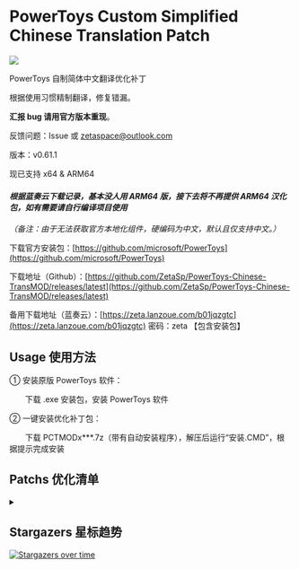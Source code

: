 # PowerToys Custom Simplified Chinese Translation Patch

<img src="https://cdn.staticaly.com/gh/ZetaSp/PowerToys-Chinese-TransMOD/master/to.pic/PCTMODx8.topic.png"/>

PowerToys 自制简体中文翻译优化补丁

根据使用习惯精制翻译，修复错漏。

**汇报 bug 请用官方版本重现**。

反馈问题：Issue 或 zetaspace@outlook.com

版本：v0.61.1

现已支持 x64 & ARM64

#### _根据蓝奏云下载记录，基本没人用 ARM64 版，接下去将不再提供 ARM64 汉化包，如有需要请自行编译项目使用_ ####

_（备注：由于无法获取官方本地化组件，硬编码为中文，默认且仅支持中文。）_

下载官方安装包：[https://github.com/microsoft/PowerToys](https://github.com/microsoft/PowerToys)

下载地址（Github）：[https://github.com/ZetaSp/PowerToys-Chinese-TransMOD/releases/latest](https://github.com/ZetaSp/PowerToys-Chinese-TransMOD/releases/latest)

备用下载地址（蓝奏云）：[https://zeta.lanzoue.com/b01jqzgtc](https://zeta.lanzoue.com/b01jqzgtc) 密码：zeta 【包含安装包】

## Usage 使用方法

① 安装原版 PowerToys 软件：

　　下载 .exe 安装包，安装 PowerToys 软件

② 一键安装优化补丁包：

　　下载 PCTMODx***.7z（带有自动安装程序），解压后运行“安装.CMD”，根据提示完成安装

## Patchs 优化清单
<details><summary></summary>

PowerToys 模块名称：窗口置顶 唤醒工具 取色器 窗口布局 文件增强 图像裁剪器 键盘修改器 鼠标小工具 批量重命名 快速启动器 快捷键指南 录制工具

PowerToys 通用设置界面、各模块预设及设置界面

PowerToys 入门指南

PowerToys 运行提示、弹框消息、状态栏菜单

Awake 操作界面、状态栏菜单

Color Picker 操作界面

FancyZones 操作界面

File Explorer Preview 操作界面、预览器错误提示

Image Resizer 操作界面、右键菜单

Keyboard Manager 操作界面

PowerRename 操作界面、右键菜单

PowerToys Run 操作界面、一大堆插件（除时区插件）

Shortcut Guide 操作界面、快捷键图片

Video Conference Mute 按键图片、摄像头设备名称
</details>


## Stargazers 星标趋势

[![Stargazers over time](https://starchart.cc/ZetaSp/PowerToys-Chinese-TransMOD.svg)](https://starchart.cc/ZetaSp/PowerToys-Chinese-TransMOD)
